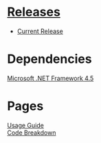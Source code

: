  # [Releases](https://github.com/Alih787/Reinforcement-Learning-Tic-Tac-Toe/releases)  
* [Current Release](https://github.com/Alih787/Reinforcement-Learning-Tic-Tac-Toe/releases/tag/1.0.0)  

# Dependencies  
[Microsoft .NET Framework 4.5](https://www.microsoft.com/en-gb/download/details.aspx?id=30653)  

# Pages
[Usage Guide](guide.md)  
[Code Breakdown](code.md) 

